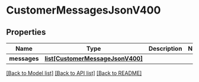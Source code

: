 # CustomerMessagesJsonV400

## Properties
Name | Type | Description | Notes
------------ | ------------- | ------------- | -------------
**messages** | [**list[CustomerMessageJsonV400]**](CustomerMessageJsonV400.md) |  | 

[[Back to Model list]](../README.md#documentation-for-models) [[Back to API list]](../README.md#documentation-for-api-endpoints) [[Back to README]](../README.md)



